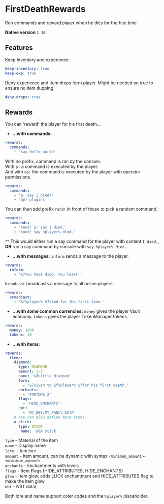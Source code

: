 # FirstDeathRewards
Run commands and reward player when he dies for the first time.

**Native version**
`1.16`

## Features

Keep inventory and experience.
```yaml
keep-inventory: true
keep-exp: true
```

Deny experience and item drops form player. Might be needed on true to ensure no item dupping.
```yaml
deny-drops: true
```

## Rewards

You can 'reward' the player for his first death...

* **...with commands:**
```yaml
rewards:
  commands:
    - 'say Hello world!'
```
With no prefix, command is ran by the console.\
With `p!` a command is executed by the player.\
And with `op!` the command is executed by the player with operator permissions.
```yaml
rewards:
  commands:
    - 'p! say I died!'
    - 'op! plugins'
```

You can then add prefix `rand!` in front of these to pick a random command.
```yaml
rewards:
  commands:
    - 'rand! p! say I died.'
    - 'rand! say %player% died.'
```
^^ This would either run a say command for the player with content `I died.`, **OR** run a say command by console with `say %player% died.`.

* **...with messages:**
`inform` sends a message to the player.
```yaml
rewards:
  inform:
    - '&7You have died. You loser.'
```

`broadcast` broadcasts a message to all online players.
```yaml
rewards:
  broadcast:
    - '&f%player% &7died for the first time.'
```

* **...with some common currencies:**
`money` gives the player Vault economy. `tokens` gives the player TokenManager tokens.
```yaml
rewards:
  money: 1000
  tokens: 10
```

* **...with items:**
```yaml
rewards:
  items:
    diamond:
      type: DIAMOND
      amount: 1-3
      name: '&3Little diamond'
      lore:
        - '&7Given to &f%player% &7for his first death.'
      enchants:
        - 'FORTUNE;2'
      flags:
        - 'HIDE_ENCHANTS'
      nbt:
        - 'MY_KEY;MY_FANCY_DATA'
    # You can also define more items.
    a-stick:
      type: STICK
       name: '&6A stick'
```

`type` - Material of the item\
`name` - Display name\
`lore` - Item lore\
`amount` - Item amount, can be dynamic with syntax `<minimum_amount>-<maximum_amount>`\
`enchants` - Enchantments with levels\
`flags` - Item Flags (HIDE_ATTRIBUTES, HIDE_ENCHANTS)\
`glow` - Item glow, adds LUCK enchantment and HIDE_ATTRIBUTES flag to make the item glow\
`nbt` - NBT data\

Both lore and name support coler codes and the `%player%` placeholder.
